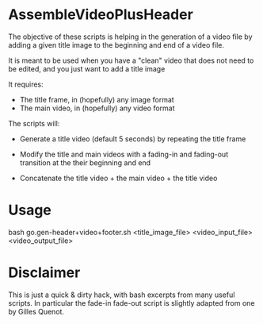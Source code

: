 # AssembleVideoPlusHeader

The objective of these scripts is helping in the generation of a video
file by adding a given title image to the beginning and end of a video
file.

It is meant to be used when you have a "clean" video that does not
need to be edited, and you just want to add a title image 

It requires:

+ The title frame, in (hopefully) any image format
+ The main video, in (hopefully) any video format

The scripts will:

+ Generate a title video (default 5 seconds) by repeating the title frame

+ Modify the title and main videos with a fading-in and fading-out
  transition at the their beginning and end

+ Concatenate the title video + the main video + the title video 

# Usage

bash go.gen-header+video+footer.sh <title_image_file> <video_input_file> <video_output_file>

# Disclaimer

This is just a quick & dirty hack, with bash excerpts from many useful scripts. In particular the fade-in fade-out script is slightly adapted from one by Gilles Quenot.



